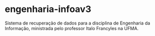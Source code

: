 # engenharia-infoav3
Sistema de recuperação de dados para a disciplina de Engenharia da Informação, ministrada pelo professor Italo Francyles na UFMA.

